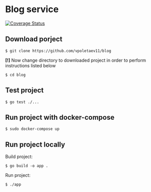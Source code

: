 # Blog service

[![Coverage Status](https://coveralls.io/repos/github/vpoletaev11/blog/badge.svg?branch=master)](https://coveralls.io/github/vpoletaev11/blog?branch=master)

## Download porject
```shell
$ git clone https://github.com/vpoletaev11/blog
```
**[!]** Now change directory to downloaded project in order to perform instructions listed below
```shell
$ cd blog
```

## Test project
```shell
$ go test ./...
```

## Run project with docker-compose
```shell
$ sudo docker-compose up
```

## Run project locally
Build project:
```shell
$ go build -o app .
```
Run project:
```shell
$ ./app
```

